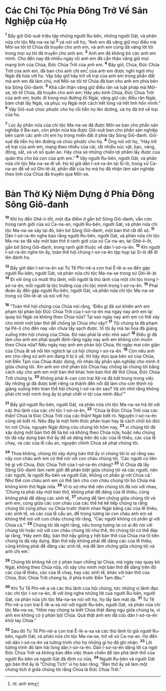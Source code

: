 # Các Chi Tộc Phía Ðông Trở Về Sản Nghiệp của Họ
<sup><b>1</b></sup> Bấy giờ Giô-suê triệu tập những người Ru-bên, những người Gát, và phân nửa chi tộc Ma-na-se lại <sup><b>2</b></sup> và nói với họ, “Anh em đã vâng giữ mọi điều mà Môi-se tôi tớ Chúa đã truyền cho anh em, và anh em cũng đã vâng lời tôi trong mọi sự tôi đã truyền cho anh em. <sup><b>3</b></sup> Anh em đã không bỏ các anh em mình. Cho đến nay đã nhiều ngày rồi anh em đã cẩn thận vâng giữ mọi mạng lịnh của Chúa, Ðức Chúa Trời của anh em. <sup><b>4</b></sup> Bây giờ, Chúa, Ðức Chúa Trời của anh em, đã ban cho anh chị em[^1-9a6eb471-a4e2-4cd4-be49-c69137919d56] của anh em được nghỉ ngơi như Ngài đã hứa với họ. Vậy bây giờ hãy trở về trại của anh em trong phần đất mà anh em đã làm chủ, nơi Môi-se tôi tớ Chúa đã ban cho anh em phía bên kia Sông Giô-đanh. <sup><b>5</b></sup> Khá cẩn thận vâng giữ điều răn và luật pháp mà Môi-se, tôi tớ Chúa, đã truyền cho anh em: Hãy yêu kính Chúa, Ðức Chúa Trời của anh em, bước đi trong mọi đường lối Ngài, vâng giữ các điều răn Ngài, bám chặt lấy Ngài, và phục vụ Ngài một cách hết lòng và hết linh hồn mình.” <sup><b>6</b></sup> Vậy Giô-suê chúc phước cho họ rồi tiễn họ lên đường, và họ đã trở về trại của họ.

<sup><b>7</b></sup> Lúc ấy phân nửa của chi tộc Ma-na-se đã được Môi-se ban cho phần sản nghiệp ở Ba-san, còn phân nửa kia được Giô-suê ban cho phần sản nghiệp bên cạnh các anh chị em họ trong miền đất ở phía tây Sông Giô-đanh. Giô-suê đã tiễn họ lên đường và chúc phước cho họ. <sup><b>8</b></sup> Ông nói với họ, “Hãy trở về trại của anh em, mang theo nhiều của cải, rất nhiều súc vật, bạc, vàng, đồng, sắt, và vô số quần áo. Hãy chia sẻ những chiến lợi phẩm lấy được của quân thù cho bà con của anh em.” <sup><b>9</b></sup> Vậy người Ru-bên, người Gát, và phân nửa chi tộc Ma-na-se đi về. Họ từ giã dân I-sơ-ra-ên tại Si-lô, trong xứ Ca-na-an để về xứ Ghi-lê-át, phần đất của họ mà họ đã nhận làm sản nghiệp theo lịnh của Chúa đã truyền qua Môi-se.

# Bàn Thờ Kỷ Niệm Dựng ở Phía Ðông Sông Giô-đanh
<sup><b>10</b></sup> Khi họ đến Ghê-li-lốt, một địa điểm ở gần bờ Sông Giô-đanh, vẫn còn trong ranh giới của xứ Ca-na-an, người Ru-bên, người Gát, và phân nửa chi tộc Ma-na-se xây tại đó, bên bờ Sông Giô-đanh, một bàn thờ rất đồ sộ. <sup><b>11</b></sup> Dân I-sơ-ra-ên nghe báo rằng người Ru-bên, người Gát, và phân nửa chi tộc Ma-na-se đã xây một bàn thờ ở ranh giới của xứ Ca-na-an, tại Ghê-li-ốt, gần bờ Sông Giô-đanh, trong ranh giới thuộc về dân I-sơ-ra-ên. <sup><b>12</b></sup> Khi người I-sơ-ra-ên nghe tin ấy, toàn thể hội chúng I-sơ-ra-ên tập họp tại Si-lô để đi lên đánh họ.

<sup><b>13</b></sup> Bấy giờ dân I-sơ-ra-ên sai Tư Tế Phi-nê-a con trai Ê-lê-a-xa đến gặp người Ru-bên, người Gát, và phân nửa chi tộc Ma-na-se trong xứ Ghi-lê-át. <sup><b>14</b></sup> Ði với ông có mười thủ lãnh, mỗi người là thủ lãnh của một chi tộc trong I-sơ-ra-ên, mỗi người là tộc trưởng của chi tộc mình trong I-sơ-ra-ên. <sup><b>15</b></sup> Phái đoàn ấy đến gặp người Ru-bên, người Gát, và phân nửa chi tộc Ma-na-se trong xứ Ghi-lê-át và nói với họ:

<sup><b>16</b></sup> “Toàn thể hội chúng của Chúa nói rằng, ‘Ðiều gì đã xui khiến anh em phạm tội phản bội Ðức Chúa Trời của I-sơ-ra-ên mà ngày nay anh em lại quay bỏ Ngài và không theo Chúa nữa? Tại sao ngày nay anh em có thể xây cho mình một bàn thờ để chống lại Chúa như vậy? <sup><b>17</b></sup> Tội chúng ta đã phạm tại Pê-ô cho đến nay vẫn chưa tẩy sạch được. Vì tội ấy mà tai họa đã giáng xuống trên hội chúng của Chúa. Ðó nào phải là việc nhỏ sao? <sup><b>18</b></sup> Ðiều gì đã làm cho anh em phải quyết định rằng ngày nay anh em không còn muốn theo Chúa nữa? Nếu ngày nay anh em phản bội Chúa, thì ngày mai cơn giận của Chúa ắt sẽ nổi lên nghịch lại cả hội chúng I-sơ-ra-ên. <sup><b>19</b></sup> Còn nếu anh em cho rằng xứ anh em đang ở bị ô uế, thì hãy dọn qua bên xứ của Chúa, nơi Ðền Tạm của Chúa được dựng, rồi nhận lấy phần sản nghiệp cho mình ở giữa chúng tôi. Xin anh em chớ phản bội Chúa hay chống lại chúng tôi bằng cách xây cho anh em một bàn thờ khác hơn bàn thờ để thờ Chúa, Ðức Chúa Trời chúng ta. <sup><b>20</b></sup> Không phải A-can con trai Xê-ra đã bất trung trong việc lấy những gì đã được biệt riêng ra thánh đến nỗi đã làm cho cơn thịnh nộ giáng xuống trên toàn thể hội chúng I-sơ-ra-ên sao? Và xin nhớ rằng không phải chỉ một mình ông ấy bị phạt chết vì tội của mình đâu!’”

<sup><b>21</b></sup> Bấy giờ người Ru-bên, người Gát, và phân nửa chi tộc Ma-na-se trả lời với các thủ lãnh của các chi tộc I-sơ-ra-ên, <sup><b>22</b></sup> “Chúa là Ðức Chúa Trời của các thần! Chúa là Ðức Chúa Trời của các thần! Ngài biết rõ. Nguyện I-sơ-ra-ên cũng sẽ biết rõ. Nếu đây là một hình thức phản loạn hay là cách chối bỏ đức tin nơi Chúa, nguyện Ngài đừng cứu chúng tôi hôm nay, <sup><b>23</b></sup> vì chúng tôi đã xây dựng một bàn thờ để lìa bỏ và không theo Chúa nữa; hoặc nếu chúng tôi đã xây dựng bàn thờ ấy để sẽ dâng trên đó các của lễ thiêu, các của lễ chay, và các của lễ cầu an, nguyện chính Chúa sẽ phạt chúng tôi.

<sup><b>24</b></sup> Thưa không, chúng tôi xây dựng bàn thờ ấy vì chúng tôi lo sợ rằng sau nầy con cháu anh em có thể nói với con cháu chúng tôi, ‘Các người có liên hệ gì với Chúa, Ðức Chúa Trời của I-sơ-ra-ên chăng? <sup><b>25</b></sup> Vì Chúa đã lấy Sông Giô-đanh làm ranh giới để phân biệt giữa chúng tôi và các người, nên các người, là người Ru-bên và người Gát, không có phần gì với Chúa cả.’ Như thế con cháu anh em có thể làm cho con cháu chúng tôi bỏ Chúa mà không kính thờ Ngài nữa. <sup><b>26</b></sup> Vì lo sợ như thế nên chúng tôi đã nói với nhau, ‘Chúng ta phải xây một bàn thờ, không phải để dâng của lễ thiêu, cũng không phải để dâng các sinh tế, <sup><b>27</b></sup> nhưng để làm chứng giữa chúng tôi và anh em, cùng giữa các con cháu của các thế hệ kế tiếp chúng ta rằng chúng tôi cũng phục vụ Chúa trước thánh nhan Ngài bằng các của lễ thiêu, các sinh tế, và các của lễ cầu an, để trong tương lai con cháu anh em sẽ không thể nói với con cháu chúng tôi rằng, “Các người không có phần gì với Chúa cả.”’ <sup><b>28</b></sup> Chúng tôi đã nghĩ rằng, nếu trong tương lai có ai đó nói với chúng tôi hoặc nói với con cháu chúng tôi như thế, thì chúng tôi có thể đáp lại rằng, ‘Hãy xem đây, bàn thờ nầy giống y hệt bàn thờ của Chúa mà tổ tiên chúng ta đã xây dựng. Bàn thờ nầy không phải để dâng các của lễ thiêu, cũng không phải để dâng các sinh tế, mà để làm chứng giữa chúng tôi và anh chị em.’

<sup><b>29</b></sup> Chúng tôi không hề có ý phản loạn chống lại Chúa, mà ngày nay quay bỏ Ngài, không theo Chúa nữa, rồi xây cho mình một bàn thờ để dâng trên đó các của lễ thiêu, các của lễ chay, hay các sinh tế, khác với bàn thờ của Chúa, Ðức Chúa Trời chúng ta, ở phía trước Ðền Tạm đâu.”

<sup><b>30</b></sup> Khi Tư Tế Phi-nê-a và các thủ lãnh của hội chúng, tức những vị lãnh đạo các chi tộc I-sơ-ra-ên, đi với ông nghe những lời của người Ru-bên, người Gát, và phân nửa chi tộc Ma-na-se nói với họ, họ lấy làm mát dạ. <sup><b>31</b></sup> Tư Tế Phi-nê-a con trai Ê-lê-a-xa nói với người Ru-bên, người Gát, và phân nửa chi tộc Ma-na-se, “Hôm nay chúng ta biết Chúa thật đang ngự giữa chúng ta, vì anh em không có ý phản bội Chúa. Quả thật anh em đã cứu dân I-sơ-ra-ên khỏi tay Chúa.”

<sup><b>32</b></sup> Sau đó Tư Tế Phi-nê-a con trai Ê-lê-a-xa và các thủ lãnh từ giã người Ru-bên, người Gát, và phân nửa chi tộc Ma-na-se, trở về xứ Ca-na-an. Họ đến với dân I-sơ-ra-ên và tường trình cho họ những gì họ đã ghi nhận. <sup><b>33</b></sup> Lời tường trình đó làm hài lòng dân I-sơ-ra-ên. Dân I-sơ-ra-ên dâng lời ca ngợi Ðức Chúa Trời và không bàn đến việc tham chiến để tàn phá lãnh thổ của người Ru-bên và người Gát đã định cư nữa. <sup><b>34</b></sup> Người Ru-bên và người Gát gọi bàn thờ ấy là “Chứng Tích” vì họ bảo rằng, “Bàn thờ ấy sẽ làm một chứng tích ở giữa chúng tôi rằng Chúa là Ðức Chúa Trời.”

[^1-9a6eb471-a4e2-4cd4-be49-c69137919d56]: nt: anh em
